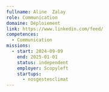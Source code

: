 ```yaml
---
fullname: Aline  Zalay
role: Communication
domaine: Déploiement
link: https://www.linkedin.com/feed/
competences:
  - Communication
missions:
  - start: 2024-09-09
    end: 2025-01-01
    status: independent
    employer: Scopyleft
    startups:
      - nosgestesclimat
---
```

